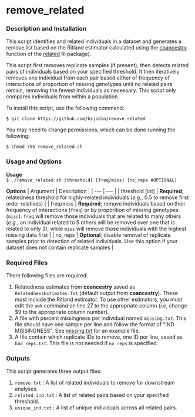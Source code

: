
# remove_related

### Description and Installation
This script identifies and related individuals in a dataset and generates a remove list based on the Ritland estimator calculated using the [coancestry](https://rdrr.io/rforge/related/man/coancestry.html) function of the [related](https://rdrr.io/rforge/related/man/related-package.html) R-package).

This script first removes replicate samples (if present), then detects related pairs of individuals based on your specified threshold. It then iteratively removes one individual from each pair based either of frequency of interactions of proportion of missing genotypes until no related pairs remain, removing the fewest individuals as necessary. This script only compares individuals from within a population.

To install this script, use the following command:

```$ git clone https://github.com/bsjodin/remove_related```

You may need to change permissions, which can be done running the following:

```$ chmod 755 remove_related.sh```

### Usage and Options
**Usage**\
`$ ./remove_related.sh [threshold] [freq/miss] [no_reps #OPTIONAL]`

**Options**
| Argument | Description |
| --- | --- |
| threshold [int] | **Required**; relatedness threshold for highly-related individuals (*e.g.*, 0.5 to remove first order relatives) |
| freq/miss | **Required**; remove individuals based on their frequency of interactions (`freq`) or by proporition of missing genotypes (`miss`). `freq` will remove those individuals that are related to many others (*e.g.*, an individual related to 5 others will be removed over one that is related to only 3), while `miss` will remove those individuals with the highest missing data first |
| no_reps | **Optional**; disable removal of replicate samples prior to detection of related individuals. Use this option if your dataset does not contain replicate samples |

### Required Files
There following files are required:

1) Relatedness estimates from **coancestry** saved as `RelatednessEstimates.Txt` (default output from **coancestry**). These must include the Ritland estimator. To use other estimators, you must edit the `awk` command on line 27 to the appropriate column (*i.e*, change $9 to the appropriate column number).
2) A file with percent missingness per individual named `missing.txt`. This file should have one sample per line and follow the format of "IND MISSINGNESS". See [missing.txt](missing.txt) for an example file.
3) A file contain which replicate IDs to remove, one ID per line, saved as `bad_reps.txt`. This file is not needed if `no_reps` is specified.

### Outputs
This script generates three output files:

1) `remove.txt`      : A list of related individuals to remove for downstream analyses.
2) `related_ind.txt` : A list of related pairs based on your specified threshold.
3) `unique_ind.txt`  : A list of unique individuals across all related pairs.
